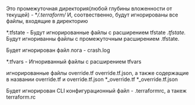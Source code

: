 Это промежуточная директория(любой глубины вложенности от текущей) - **/.terraform/*
И, соотвественно, будут игнорированы все файлы, входящие в директорию

*.tfstate - Будут игнорированные файлы с расширением tfstate
*.tfstate.*  Будут игнориванны файлы с промежуточным расширением .tfstate. 

Будет игнорирован файл лога  - crash.log

*.tfvars - Игнориванный файлы с расширением tfvars

игнорированные файлы override.tf override.tf.json, 
а также содержащие в названии override.tf и override.tf.json 
*_override.tf
*_override.tf.json

Будет игнорирован CLI конфигурационный файл  - .terraformrc, а такеж terraform.rc